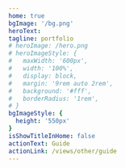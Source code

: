 ```yaml
---
home: true
bgImage: '/bg.png'
heroText: 
tagline: portfolio
# heroImage: /hero.png
# heroImageStyle: {
#   maxWidth: '600px',
#   width: '100%',
#   display: block,
#   margin: '9rem auto 2rem',
#   background: '#fff',
#   borderRadius: '1rem',
# }
bgImageStyle: {
  height: '550px'
}
isShowTitleInHome: false
actionText: Guide
actionLink: /views/other/guide
---
```

